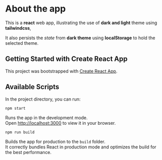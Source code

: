 # About the app

This is a **react** web app, illustrating the use of **dark and light** theme using **tailwindcss**,

It also persists the *state* from **dark theme** using **localStorage** to hold the selected theme.

## Getting Started with Create React App

This project was bootstrapped with [Create React App](https://github.com/facebook/create-react-app).

## Available Scripts

In the project directory, you can run:

`npm start`

Runs the app in the development mode.\
Open [http://localhost:3000](http://localhost:3000) to view it in your browser.


 `npm run build`

Builds the app for production to the `build` folder.\
It correctly bundles React in production mode and optimizes the build for the best performance.